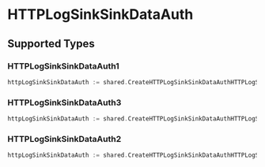 # HTTPLogSinkSinkDataAuth


## Supported Types

### HTTPLogSinkSinkDataAuth1

```go
httpLogSinkSinkDataAuth := shared.CreateHTTPLogSinkSinkDataAuthHTTPLogSinkSinkDataAuth1(shared.HTTPLogSinkSinkDataAuth1{/* values here */})
```

### HTTPLogSinkSinkDataAuth3

```go
httpLogSinkSinkDataAuth := shared.CreateHTTPLogSinkSinkDataAuthHTTPLogSinkSinkDataAuth3(shared.HTTPLogSinkSinkDataAuth3{/* values here */})
```

### HTTPLogSinkSinkDataAuth2

```go
httpLogSinkSinkDataAuth := shared.CreateHTTPLogSinkSinkDataAuthHTTPLogSinkSinkDataAuth2(shared.HTTPLogSinkSinkDataAuth2{/* values here */})
```

